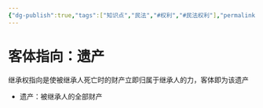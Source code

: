 ```yaml
---
{"dg-publish":true,"tags":["知识点","民法","#权利","#民法权利"],"permalink":"/学习笔记studyup/民法总论/继承权/","dgPassFrontmatter":true,"created":"2024-07-12T15:56:10.418+08:00","updated":"2024-11-01T14:31:56.739+08:00"}
---
```



# 客体指向：遗产
继承权指向是使被继承人死亡时的财产立即归属于继承人的力，客体即为该遗产
- 遗产：被继承人的全部财产